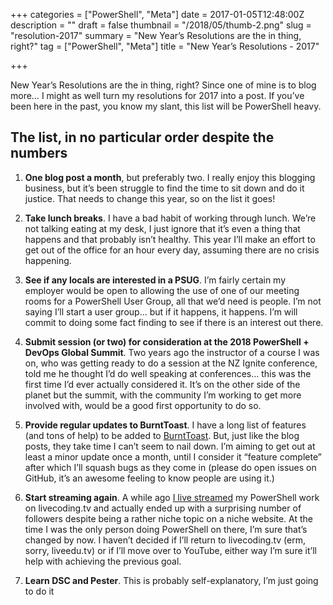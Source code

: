 +++
categories = ["PowerShell", "Meta"]
date = 2017-01-05T12:48:00Z
description = ""
draft = false
thumbnail = "/2018/05/thumb-2.png"
slug = "resolution-2017"
summary = "New Year’s Resolutions are the in thing, right?"
tag = ["PowerShell", "Meta"]
title = "New Year’s Resolutions - 2017"

+++


New Year’s Resolutions are the in thing, right? Since one of mine is to blog more… I might as well turn my resolutions for 2017 into a post. If you’ve been here in the past, you know my slant, this list will be PowerShell heavy.

## The list, in no particular order despite the numbers

1.  **One blog post a month**, but preferably two. I really enjoy this blogging business, but it’s been struggle to find the time to sit down and do it justice. That needs to change this year, so on the list it goes!

2.  **Take lunch breaks**. I have a bad habit of working through lunch. We’re not talking eating at my desk, I just ignore that it’s even a thing that happens and that probably isn’t healthy. This year I’ll make an effort to get out of the office for an hour every day, assuming there are no crisis happening.

3.  **See if any locals are interested in a PSUG**. I’m fairly certain my employer would be open to allowing the use of one of our meeting rooms for a PowerShell User Group, all that we’d need is people. I’m not saying I’ll start a user group… but if it happens, it happens. I’m will commit to doing some fact finding to see if there is an interest out there.

4.  **Submit session (or two) for consideration at the 2018 PowerShell + DevOps Global Summit**. Two years ago the instructor of a course I was on, who was getting ready to do a session at the NZ Ignite conference, told me he thought I’d do well speaking at conferences… this was the first time I’d ever actually considered it. It’s on the other side of the planet but the summit, with the community I’m working to get more involved with, would be a good first opportunity to do so.

5.  **Provide regular updates to BurntToast**. I have a long list of features (and tons of help) to be added to [BurntToast](https://github.com/Windos/BurntToast). But, just like the blog posts, they take time I can’t seem to nail down. I’m aiming to get out at least a minor update once a month, until I consider it “feature complete” after which I’ll squash bugs as they come in (please do open issues on GitHub, it’s an awesome feeling to know people are using it.)

6.  **Start streaming again**. A while ago [I live streamed](https://www.livecoding.tv/windos/) my PowerShell work on livecoding.tv and actually ended up with a surprising number of followers despite being a rather niche topic on a niche website. At the time I was the only person doing PowerShell on there, I’m sure that’s changed by now. I haven’t decided if I’ll return to livecoding.tv (erm, sorry, liveedu.tv) or if I’ll move over to YouTube, either way I’m sure it’ll help with achieving the previous goal.

7.  **Learn DSC and Pester**. This is probably self-explanatory, I’m just going to do it




